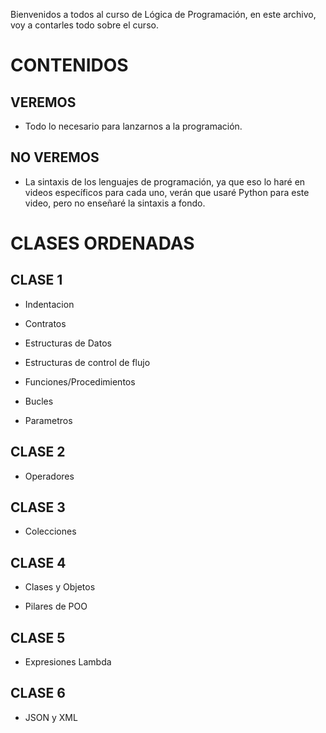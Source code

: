Bienvenidos a todos al curso de Lógica de Programación, en este archivo, voy a contarles todo sobre el curso.

# CONTENIDOS

## VEREMOS

- Todo lo necesario para lanzarnos a la programación.

## NO VEREMOS

- La sintaxis de los lenguajes de programación, ya que eso lo haré en videos específicos para cada uno, verán que usaré Python para este video, pero no enseñaré la sintaxis a fondo.

# CLASES ORDENADAS

## CLASE 1

- Indentacion

- Contratos

- Estructuras de Datos

- Estructuras de control de flujo

- Funciones/Procedimientos

- Bucles

- Parametros

## CLASE 2

- Operadores

## CLASE 3

- Colecciones

## CLASE 4

- Clases y Objetos

- Pilares de POO

## CLASE 5

- Expresiones Lambda

## CLASE 6

- JSON y XML